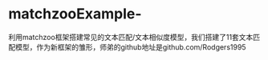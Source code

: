 # matchzooExample-
利用matchzoo框架搭建常见的文本匹配/文本相似度模型，我们搭建了11套文本匹配模型，作为新框架的雏形，师弟的github地址是github.com/Rodgers1995
